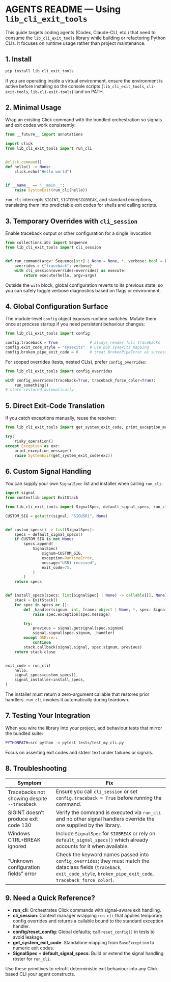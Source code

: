 # AGENTS README — Using `lib_cli_exit_tools`

This guide targets coding agents (Codex, Claude-CLI, etc.) that need to consume the
`lib_cli_exit_tools` library while building or refactoring Python CLIs. It focuses
on runtime usage rather than project maintenance.

## 1. Install

```bash
pip install lib_cli_exit_tools
```

If you are operating inside a virtual environment, ensure the environment is
active before installing so the console scripts (`lib_cli_exit_tools`,
`cli-exit-tools`, `lib-cli-exit-tools`) land on PATH.

## 2. Minimal Usage

Wrap an existing Click command with the bundled orchestration so signals and
exit codes work consistently:

```python
from __future__ import annotations

import click
from lib_cli_exit_tools import run_cli


@click.command()
def hello() -> None:
    click.echo("Hello world")


if __name__ == "__main__":
    raise SystemExit(run_cli(hello))
```

`run_cli` intercepts `SIGINT`, `SIGTERM`/`SIGBREAK`, and standard exceptions,
translating them into predictable exit codes for shells and calling scripts.

## 3. Temporary Overrides with `cli_session`

Enable traceback output or other configuration for a single invocation:

```python
from collections.abc import Sequence
from lib_cli_exit_tools import cli_session


def run_command(argv: Sequence[str] | None = None, *, verbose: bool = False) -> int:
    overrides = {"traceback": verbose}
    with cli_session(overrides=overrides) as execute:
        return execute(hello, argv=argv)
```

Outside the `with` block, global configuration reverts to its previous state,
so you can safely toggle verbose diagnostics based on flags or environment.

## 4. Global Configuration Surface

The module-level `config` object exposes runtime switches. Mutate them once
at process startup if you need persistent behaviour changes:

```python
from lib_cli_exit_tools import config

config.traceback = True              # always render full tracebacks
config.exit_code_style = "sysexits"  # use BSD sysexits mapping
config.broken_pipe_exit_code = 0     # treat BrokenPipeError as success
```

For scoped overrides (tests, nested CLIs), prefer `config_overrides`:

```python
from lib_cli_exit_tools import config_overrides

with config_overrides(traceback=True, traceback_force_color=True):
    run_something()
# state restored automatically
```

## 5. Direct Exit-Code Translation

If you catch exceptions manually, reuse the resolver:

```python
from lib_cli_exit_tools import get_system_exit_code, print_exception_message

try:
    risky_operation()
except Exception as exc:
    print_exception_message()
    raise SystemExit(get_system_exit_code(exc))
```

## 6. Custom Signal Handling

You can supply your own `SignalSpec` list and installer when calling `run_cli`:

```python
import signal
from contextlib import ExitStack

from lib_cli_exit_tools import SignalSpec, default_signal_specs, run_cli

CUSTOM_SIG = getattr(signal, "SIGUSR1", None)


def custom_specs() -> list[SignalSpec]:
    specs = default_signal_specs()
    if CUSTOM_SIG is not None:
        specs.append(
            SignalSpec(
                signum=CUSTOM_SIG,
                exception=RuntimeError,
                message="USR1 received",
                exit_code=75,
            )
        )
    return specs


def install_specs(specs: list[SignalSpec] | None) -> callable[[], None]:
    stack = ExitStack()
    for spec in specs or []:
        def _handler(signum: int, frame: object | None, *, spec: SignalSpec = spec) -> None:
            raise spec.exception(spec.message)

        try:
            previous = signal.getsignal(spec.signum)
            signal.signal(spec.signum, _handler)
        except OSError:
            continue
        stack.callback(signal.signal, spec.signum, previous)
    return stack.close


exit_code = run_cli(
    hello,
    signal_specs=custom_specs(),
    signal_installer=install_specs,
)
```

The installer must return a zero-argument callable that restores prior handlers.
`run_cli` invokes it automatically during teardown.

## 7. Testing Your Integration

When you wire the library into your project, add behaviour tests that mirror the
bundled suite:

```bash
PYTHONPATH=src python -m pytest tests/test_my_cli.py
```

Focus on asserting exit codes and stderr text under failures or signals.

## 8. Troubleshooting

| Symptom | Fix |
| --- | --- |
| Tracebacks not showing despite `--traceback` | Ensure you call `cli_session` or set `config.traceback = True` before running the command. |
| SIGINT doesn’t produce exit code 130 | Verify the command is executed via `run_cli` and no other signal handlers override the one supplied by the library. |
| Windows CTRL+BREAK ignored | Include `SignalSpec` for `SIGBREAK` or rely on `default_signal_specs()` which already accounts for it when available. |
| “Unknown configuration fields” error | Check the keyword names passed into `config_overrides`; they must match the dataclass fields (`traceback`, `exit_code_style`, `broken_pipe_exit_code`, `traceback_force_color`). |

## 9. Need a Quick Reference?

- **run_cli**: Orchestrates Click commands with signal-aware exit handling.
- **cli_session**: Context manager wrapping `run_cli` that applies temporary config overrides and returns a callable bound to the standard exception handler.
- **config/reset_config**: Global defaults; call `reset_config()` in tests to avoid leakage.
- **get_system_exit_code**: Standalone mapping from `BaseException` to numeric exit codes.
- **SignalSpec + default_signal_specs**: Build or extend the signal handling roster for `run_cli`.

Use these primitives to retrofit deterministic exit behaviour into any Click-based CLI your agent constructs.
